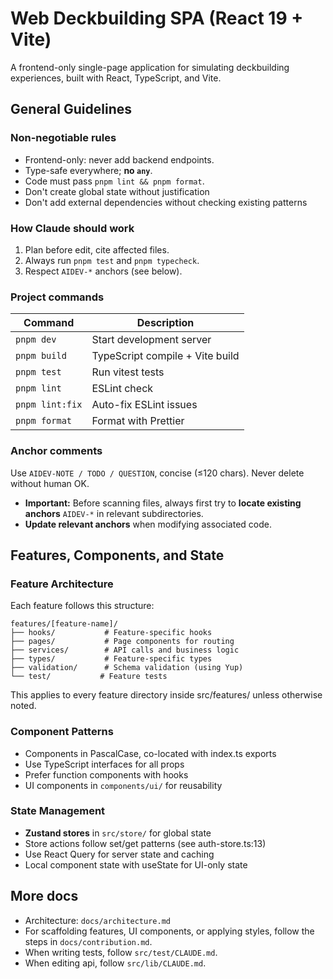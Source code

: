 # Web Deckbuilding SPA (React 19 + Vite)
A frontend-only single-page application for simulating deckbuilding experiences, built with React, TypeScript, and Vite.


## General Guidelines
### Non-negotiable rules
- Frontend-only: never add backend endpoints.
- Type-safe everywhere; **no `any`**.
- Code must pass `pnpm lint && pnpm format`.
- Don't create global state without justification
- Don't add external dependencies without checking existing patterns

### How Claude should work
1. Plan before edit, cite affected files.
2. Always run `pnpm test` and `pnpm typecheck`.
3. Respect `AIDEV-*` anchors (see below).

### Project commands
| Command | Description |
|---------|-------------|
| `pnpm dev` | Start development server |
| `pnpm build` | TypeScript compile + Vite build |
| `pnpm test` | Run vitest tests |
| `pnpm lint` | ESLint check |
| `pnpm lint:fix` | Auto-fix ESLint issues |
| `pnpm format` | Format with Prettier |

### Anchor comments
Use `AIDEV-NOTE / TODO / QUESTION`, concise (≤120 chars). Never delete without human OK.
- **Important:** Before scanning files, always first try to **locate existing anchors** `AIDEV-*` in relevant subdirectories.  
- **Update relevant anchors** when modifying associated code.


## Features, Components, and State
### Feature Architecture
Each feature follows this structure:
```
features/[feature-name]/
├── hooks/           # Feature-specific hooks
├── pages/           # Page components for routing
├── services/        # API calls and business logic
├── types/           # Feature-specific types
├── validation/      # Schema validation (using Yup)
└── test/           # Feature tests
```
This applies to every feature directory inside src/features/ unless otherwise noted.

### Component Patterns
- Components in PascalCase, co-located with index.ts exports
- Use TypeScript interfaces for all props
- Prefer function components with hooks
- UI components in `components/ui/` for reusability

### State Management
- **Zustand stores** in `src/store/` for global state
- Store actions follow set/get patterns (see auth-store.ts:13)
- Use React Query for server state and caching
- Local component state with useState for UI-only state


## More docs
- Architecture: `docs/architecture.md`
- For scaffolding features, UI components, or applying styles, follow the steps in `docs/contribution.md`.
- When writing tests, follow `src/test/CLAUDE.md`.
- When editing api, follow `src/lib/CLAUDE.md`.